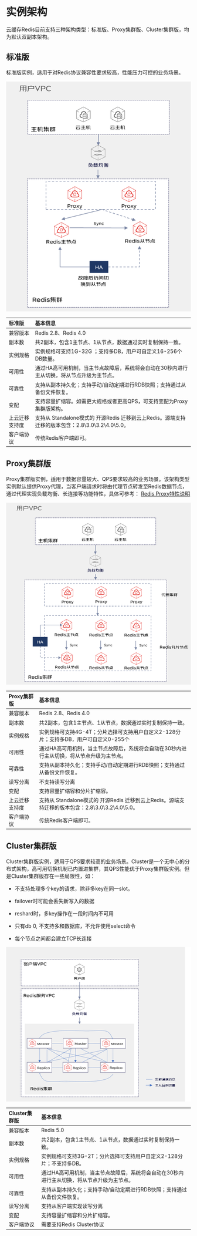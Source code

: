 # 实例架构

云缓存Redis目前支持三种架构类型：标准版、Proxy集群版、Cluster集群版，均为默认双副本架构。

## 标准版
标准版实例，适用于对Redis协议兼容性要求较高，性能压力可控的业务场景。

![](../../../../image/Redis/Features-1.png)

| 标准版      |  基本信息  | 
|    :---     | :---  |	
|    兼容版本  | Redis 2.8、Redis 4.0  |	
|   副本数     | 共2副本，包含1主节点、1从节点，数据通过实时复制保持一致。  |	
|   实例规格    | 实例规格可支持1G-32G ；支持多DB，用户可自定义16-256个DB数量。   |	
|   可用性      | 通过HA高可用机制，当主节点故障后，系统将会自动在30秒内进行主从切换，将从节点升级为主节点。   |	
|   可靠性      | 支持从副本持久化；支持手动/自动定期进行RDB快照；支持通过从备份文件恢复。 |	
|   变配        | 支持容量扩缩容。如需更大规格或者更高QPS，可支持变配为Proxy集群版架构。   |	
|上云迁移支持度  | 支持从 Standalone模式的 开源Redis 迁移到云上Redis。源端支持迁移的版本包含：2.8\3.0\3.2\4.0\5.0。 |	
|   客户端协议  | 传统Redis客户端即可。  |	


##  Proxy集群版

Proxy集群版实例，适用于数据容量较大、QPS要求较高的业务场景。该架构类型实例默认提供Proxy代理，当客户端请求时将由代理节点转发至Redis数据节点，通过代理实现负载均衡、长连接等功能特性，具体可参考： [ Redis Proxy特性说明](https://docs.jdcloud.com/cn/jcs-for-redis/proxy-info)

![](../../../../image/Redis/Features-2.png)

| Proxy集群版  |  基本信息  | 
|    :---      | :---  |	
|    兼容版本  | Redis 2.8、Redis 4.0  |	
|   副本数     | 共2副本，包含1主节点、1从节点，数据通过实时复制保持一致。 |	
|   实例规格    | 实例规格可支持4G-4T；分片选择可支持用户自定义2-128分片；支持多DB，用户可自定义0-255个   |	
|   可用性      | 通过HA高可用机制，当主节点故障后，系统将会自动在30秒内进行主从切换，将从节点升级为主节点。   |	
|   可靠性      | 支持从副本持久化；支持手动/自动定期进行RDB快照；支持通过从备份文件恢复。 |	
|  读写分离     | 不支持读写分离  |	
|   变配        | 支持容量扩缩容和分片扩缩容。   |	
|  上云迁移支持度  | 支持从 Standalone模式的 开源Redis 迁移到云上Redis。源端支持迁移的版本包含：2.8\3.0\3.2\4.0\5.0。 |	
|   客户端协议  | 传统Redis客户端即可。  |	


##  Cluster集群版

Cluster集群版实例，适用于QPS要求较高的业务场景。Cluster是一个无中心的分布式架构，高可用切换机制已内置进集群，其QPS性能优于Proxy集群版实例。但是Cluster集群版存在一些局限性，如：

- 不支持处理多个key的请求，除非多key在同一slot。

- failover时可能会丢失新写入的数据

- reshard时，多key操作在一段时间内不可用

- 只有db 0, 不支持多和数据库，不允许使用select命令

- 每个节点之间都会建立TCP长连接

![](../../../../image/Redis/Features-3.png)

| Cluster集群版  |  基本信息  | 
|    :---      | :---  |	
|    兼容版本  | Redis 5.0  |	
|   副本数     | 共2副本，包含1主节点、1从节点，数据通过实时复制保持一致。 |	
|   实例规格    | 实例规格可支持3G-2T；分片选择可支持用户自定义2-128分片；不支持多DB。   |	
|   可用性      | 通过HA高可用机制，当主节点故障后，系统将会自动在30秒内进行主从切换，将从节点升级为主节点。   |	
|   可靠性      | 支持从副本持久化；支持手动/自动定期进行RDB快照；支持通过从备份文件恢复。 |	
|  读写分离     | 支持从客户端实现读写分离  |	
|   变配        | 支持容量扩缩容和分片扩缩容。   |	
|   客户端协议  | 需要支持Redis Cluster协议   |	






